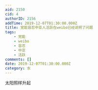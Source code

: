 ```yaml
---
aid: 2150
cid: 4
authorID: 2156
addTime: 2019-12-07T01:30:00.000Z
title: 党能容忍中亚人活跃在weibo已经说明了问题
tags:
    - 党能
    - weibo
    - 容忍
    - 中亚
    - 活跃
comments: []
date: 2019-12-07T01:30:00.000Z
category: 水
---
```


太阳照样升起

